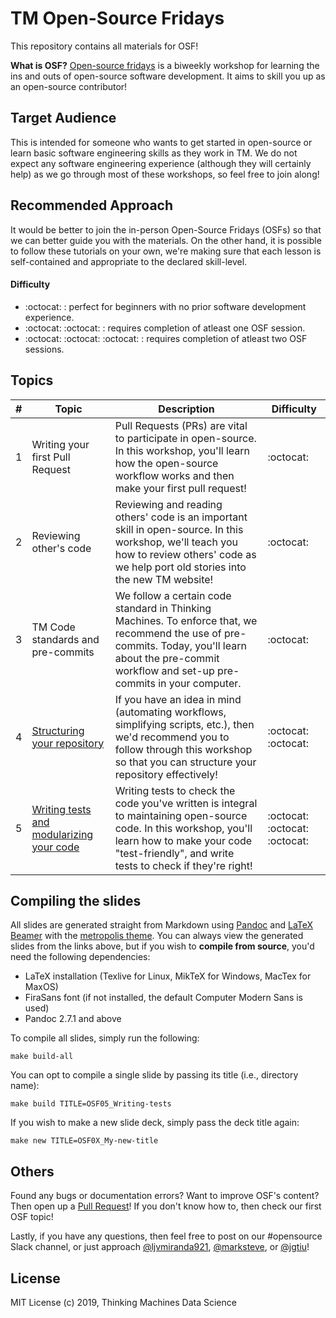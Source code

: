 # TM Open-Source Fridays 

This repository contains all materials for OSF!

**What is OSF?** [Open-source fridays](https://opensourcefriday.com/) is a
biweekly workshop for learning the ins and outs of open-source software
development. It aims to skill you up as an open-source contributor!


## Target Audience

This is intended for someone who wants to get started in open-source or learn
basic software engineering skills as they work in TM. We do not expect any
software engineering experience (although they will certainly help) as we go
through most of these workshops, so feel free to join along!

## Recommended Approach

It would be better to join the in-person Open-Source Fridays (OSFs) so that we
can better guide you with the materials. On the other hand, it is possible to
follow these tutorials on your own, we're making sure that each lesson is
self-contained and appropriate to the declared skill-level.


#### Difficulty

- :octocat: : perfect for beginners with no prior software development experience.
- :octocat: :octocat: : requires completion of atleast one OSF session.
- :octocat: :octocat: :octocat: : requires completion of atleast two OSF sessions.

## Topics

| # | Topic                                    | Description                                                                                                                                                                                                  | Difficulty                    |
|---|------------------------------------------|--------------------------------------------------------------------------------------------------------------------------------------------------------------------------------------------------------------|-------------------------------|
| 1 | Writing your first Pull Request          | Pull Requests (PRs) are vital to participate in open-source. In this workshop, you'll learn how the open-source workflow works and then make your first pull request!                                        | :octocat:                     |
| 2 | Reviewing other's code                   | Reviewing and reading others' code is an important skill in open-source. In this workshop, we'll teach you how to review others' code as we help port old stories into the new TM website!                   | :octocat:                     |
| 3 | TM Code standards and pre-commits        | We follow a certain code standard in Thinking Machines. To enforce that, we recommend the use of pre-commits. Today, you'll learn about the pre-commit workflow and set-up pre-commits in your computer.     | :octocat:                     |
| 4 | [Structuring your repository](https://github.com/thinkingmachines/open-source-fridays/tree/master/OSF04_Structuring-your-repository)              | If you have an idea in mind (automating workflows, simplifying scripts, etc.), then we'd recommend you to follow through this workshop so that you can structure your repository effectively!                | :octocat: :octocat:           |
| 5 | [Writing tests and modularizing your code](https://github.com/thinkingmachines/open-source-fridays/tree/master/OSF05_Writing-tests) | Writing tests to check the code you've written is integral to maintaining open-source code. In this workshop, you'll learn how to make your code "test-friendly", and write tests to check if they're right! | :octocat: :octocat: :octocat: |

## Compiling the slides 

All slides are generated straight from Markdown using
[Pandoc](https://pandoc.org/) and [LaTeX
Beamer](https://www.overleaf.com/learn/latex/Beamer) with the [metropolis
theme](https://ctan.org/pkg/beamertheme-metropolis). You can always view the
generated slides from the links above, but if you wish to **compile from
source**, you'd need the following dependencies:

- LaTeX installation (Texlive for Linux, MikTeX for Windows, MacTex for MaxOS)
- FiraSans font (if not installed, the default Computer Modern Sans is used)
- Pandoc 2.7.1 and above

To compile all slides, simply run the following:

```shell
make build-all
```

You can opt to compile a single slide by passing its title (i.e., directory name):

```shell
make build TITLE=OSF05_Writing-tests
```

If you wish to make a new slide deck, simply pass the deck title again:

```shell
make new TITLE=OSF0X_My-new-title
```

## Others

Found any bugs or documentation errors? Want to improve OSF's content? Then
open up a [Pull
Request](https://help.github.com/en/articles/creating-a-pull-request)! If you
don't know how to, then check our first OSF topic!

Lastly, if you have any questions, then feel free to post on our #opensource
Slack channel, or just approach
[@ljvmiranda921](https://github.com/ljvmiranda921),
[@marksteve](https://github.com/marksteve), or
[@jgtiu](https://github.com/jgtiu)!

## License

MIT License (c) 2019, Thinking Machines Data Science
